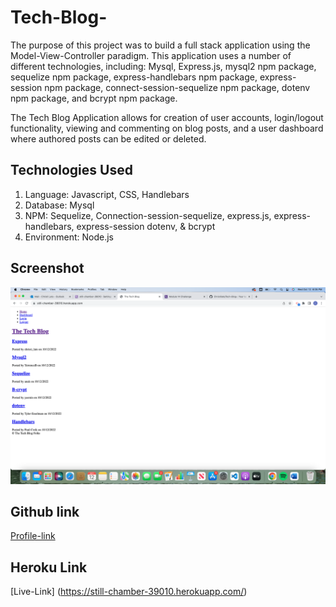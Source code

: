 # Tech-Blog-
The purpose of this project was to build a full stack application using the Model-View-Controller paradigm. This application uses a number of different technologies, including: Mysql, Express.js, mysql2 npm package, sequelize npm package, express-handlebars npm package, express-session npm package, connect-session-sequelize npm package, dotenv npm package, and bcrypt npm package.

The Tech Blog Application allows for creation of user accounts, login/logout functionality, viewing and commenting on blog posts, and a user dashboard where authored posts can be edited or deleted.

## Technologies Used
1. Language: Javascript, CSS, Handlebars
2. Database: Mysql
3. NPM: Sequelize, Connection-session-sequelize, express.js, express-handlebars, express-session
dotenv, & bcrypt
4. Environment: Node.js

## Screenshot

![Webpage screenshot](./Assets/screenshot.png)

## Github link
[Profile-link](https://github.com/Christilato/Tech-Blog-/)

## Heroku Link
[Live-Link] (https://still-chamber-39010.herokuapp.com/)
